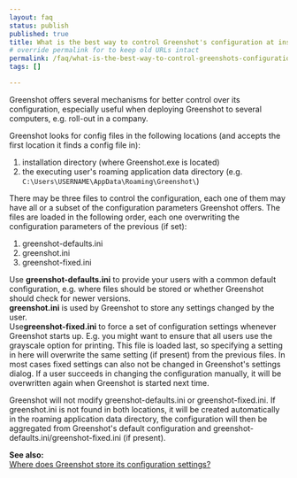 ```yaml
---
layout: faq
status: publish
published: true
title: What is the best way to control Greenshot's configuration at install time?
# override permalink for to keep old URLs intact
permalink: /faq/what-is-the-best-way-to-control-greenshots-configuration-at-install-time/
tags: []

---
```

<p>Greenshot offers several mechanisms for better control over its configuration, especially useful when deploying Greenshot to several computers, e.g. roll-out in a company.</p>
<p>Greenshot looks for config files in the following locations (and accepts the first location it finds a config file in):</p>
<ol>
<li>installation directory (where Greenshot.exe is located)</li>
<li>the executing user's roaming application data directory (e.g. <code>C:\Users\USERNAME\AppData\Roaming\Greenshot\</code>)</li>
</ol>
<p>There may be three files to control the configuration, each one of them may have all or a subset of the configuration parameters Greenshot offers. The files are loaded in the following order, each one overwriting the configuration parameters of the previous (if set):</p>
<ol>
<li>greenshot-defaults.ini</li>
<li>greenshot.ini</li>
<li>greenshot-fixed.ini</li>
</ol>
<p>Use <strong>greenshot-defaults.ini</strong> to provide your users with a common default configuration, e.g. where files should be stored or whether Greenshot should check for newer versions.<br />
<strong>greenshot.ini</strong> is used by Greenshot to store any settings changed by the user.<br />
Use<strong>greenshot-fixed.ini</strong> to force a set of configuration settings whenever Greenshot starts up. E.g. you might want to ensure that all users use the grayscale option for printing. This file is loaded last, so specifying a setting in here will overwrite the same setting (if present) from the previous files. In most cases fixed settings can also not be changed in Greenshot's settings dialog. If a user succeeds in changing the configuration manually, it will be overwritten again when Greenshot is started next time.</p>
<p>Greenshot will not modify greenshot-defaults.ini or greenshot-fixed.ini. If greenshot.ini is not found in both locations, it will be created automatically in the roaming application data directory, the configuration will then be aggregated from Greenshot's default configuration and greenshot-defaults.ini/greenshot-fixed.ini (if present).</p>
<p><strong>See also:</strong><br />
<a href="/faq/where-does-greenshot-store-its-configuration-settings/" title="Where does Greenshot store its configuration settings?">Where does Greenshot store its configuration settings?</a></p>
